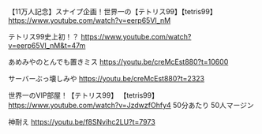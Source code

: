 【11万人記念】スナイプ企画！世界一の【テトリス99】【tetris99】
https://www.youtube.com/watch?v=eerp65VI_nM

テトリス99史上初！？
https://www.youtube.com/watch?v=eerp65VI_nM&t=47m

あめみやのとんでも置きミス
https://youtu.be/creMcEst880?t=10600

サーバーぶっ壊しみや
https://youtu.be/creMcEst880?t=2323


世界一のVIP部屋！【テトリス99】 【tetris99】
https://www.youtube.com/watch?v=JzdwzfOhfy4
50分あたり
50人マージン


神耐え
https://youtu.be/f8SNvihc2LU?t=7973
